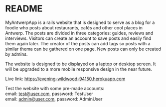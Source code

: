 # README

MyAntwerpApp is a rails website that is designed to serve as a blog for a foodie who posts about restaurants, cafés and other cool places in Antwerp. The posts are divided in three categories: guides, reviews and interviews. Visitors can create an account to save posts and easily find them again later. The creator of the posts can add tags so posts with a similar thema can be gathered on one page. New posts can only be created by admins.

The website is designed to be displayed on a laptop or desktop screen. It will be upgraded to a more mobile responsive design in the near future.

Live link: https://evening-wildwood-94150.herokuapp.com

Test the website with some pre-made accounts:\
  email: test@user.com, password: TestUser\
  email: admin@user.com, password: AdminUser
